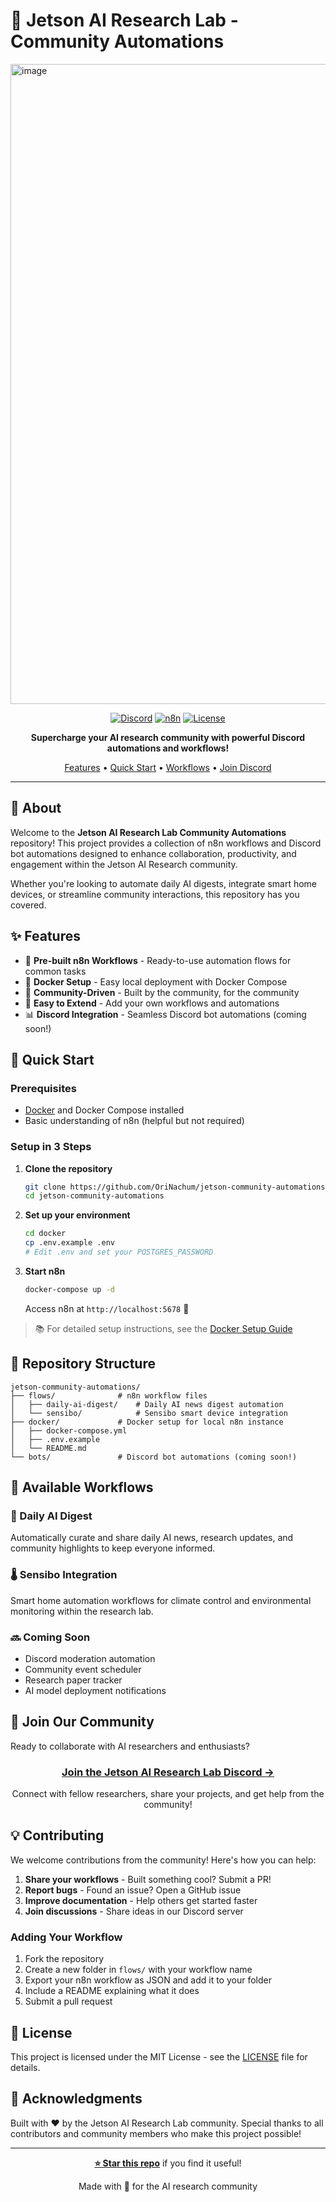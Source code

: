 # 🤖 Jetson AI Research Lab - Community Automations

<img width="1536" height="1024" alt="image" src="https://github.com/user-attachments/assets/023a139e-1aaa-4daf-8fa3-be4c8039cd64" />

<div align="center">

[![Discord](https://img.shields.io/badge/Discord-Join%20Us-5865F2?style=for-the-badge&logo=discord&logoColor=white)](https://discord.com/invite/6wG2rkVqdU)
[![n8n](https://img.shields.io/badge/n8n-Workflows-EA4B71?style=for-the-badge&logo=n8n&logoColor=white)](https://n8n.io)
[![License](https://img.shields.io/badge/License-MIT-green.svg?style=for-the-badge)](LICENSE)

**Supercharge your AI research community with powerful Discord automations and workflows!**

[Features](#-features) • [Quick Start](#-quick-start) • [Workflows](#-available-workflows) • [Join Discord](#-join-our-community)

</div>

---


## 📖 About

Welcome to the **Jetson AI Research Lab Community Automations** repository! This project provides a collection of n8n workflows and Discord bot automations designed to enhance collaboration, productivity, and engagement within the Jetson AI Research community.

Whether you're looking to automate daily AI digests, integrate smart home devices, or streamline community interactions, this repository has you covered.

## ✨ Features

- 🔄 **Pre-built n8n Workflows** - Ready-to-use automation flows for common tasks
- 🐳 **Docker Setup** - Easy local deployment with Docker Compose
- 🤝 **Community-Driven** - Built by the community, for the community
- 🚀 **Easy to Extend** - Add your own workflows and automations
- 📊 **Discord Integration** - Seamless Discord bot automations (coming soon!)

## 🚀 Quick Start

### Prerequisites

- [Docker](https://www.docker.com/products/docker-desktop/) and Docker Compose installed
- Basic understanding of n8n (helpful but not required)

### Setup in 3 Steps

1. **Clone the repository**
   ```bash
   git clone https://github.com/OriNachum/jetson-community-automations.git
   cd jetson-community-automations
   ```

2. **Set up your environment**
   ```bash
   cd docker
   cp .env.example .env
   # Edit .env and set your POSTGRES_PASSWORD
   ```

3. **Start n8n**
   ```bash
   docker-compose up -d
   ```

   Access n8n at `http://localhost:5678` 🎉

> 📚 For detailed setup instructions, see the [Docker Setup Guide](docker/README.md)

## 📁 Repository Structure

```
jetson-community-automations/
├── flows/              # n8n workflow files
│   ├── daily-ai-digest/    # Daily AI news digest automation
│   └── sensibo/            # Sensibo smart device integration
├── docker/             # Docker setup for local n8n instance
│   ├── docker-compose.yml
│   ├── .env.example
│   └── README.md
└── bots/               # Discord bot automations (coming soon!)
```

## 🔧 Available Workflows

### 📰 Daily AI Digest
Automatically curate and share daily AI news, research updates, and community highlights to keep everyone informed.

### 🌡️ Sensibo Integration
Smart home automation workflows for climate control and environmental monitoring within the research lab.

### 🔜 Coming Soon
- Discord moderation automation
- Community event scheduler
- Research paper tracker
- AI model deployment notifications

## 🤝 Join Our Community

Ready to collaborate with AI researchers and enthusiasts?

<div align="center">

### [**Join the Jetson AI Research Lab Discord →**](https://discord.com/invite/6wG2rkVqdU)

Connect with fellow researchers, share your projects, and get help from the community!

</div>

## 💡 Contributing

We welcome contributions from the community! Here's how you can help:

1. **Share your workflows** - Built something cool? Submit a PR!
2. **Report bugs** - Found an issue? Open a GitHub issue
3. **Improve documentation** - Help others get started faster
4. **Join discussions** - Share ideas in our Discord server

### Adding Your Workflow

1. Fork the repository
2. Create a new folder in `flows/` with your workflow name
3. Export your n8n workflow as JSON and add it to your folder
4. Include a README explaining what it does
5. Submit a pull request

## 📝 License

This project is licensed under the MIT License - see the [LICENSE](LICENSE) file for details.

## 🙏 Acknowledgments

Built with ❤️ by the Jetson AI Research Lab community. Special thanks to all contributors and community members who make this project possible!

---

<div align="center">

**[⭐ Star this repo](https://github.com/OriNachum/jetson-community-automations)** if you find it useful!

Made with 🤖 for the AI research community

</div>
